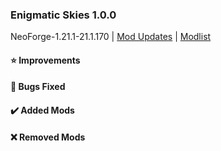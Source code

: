 ### Enigmatic Skies 1.0.0

NeoForge-1.21.1-21.1.170 | [Mod Updates](https://github.com/EnigmaticaModpacks/EnigmaticSkies/blob/main/changelogs/changelog_mods_1.24.0.md) | [Modlist](https://github.com/EnigmaticaModpacks/EnigmaticSkies/blob/main/changelogs/modlist_1.24.0.md)

#### ⭐ Improvements

#### 🦟 Bugs Fixed

#### ✔️ Added Mods

#### ❌ Removed Mods
